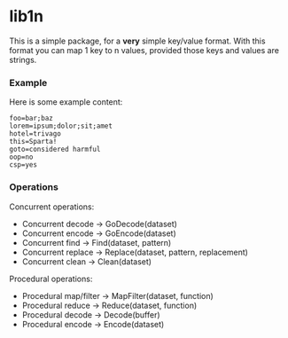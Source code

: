# lib1n
This is a simple package, for a **very** simple key/value format.
With this format you can map 1 key to n values, provided those keys and values are strings.

### Example
Here is some example content:
```
foo=bar;baz
lorem=ipsum;dolor;sit;amet
hotel=trivago
this=Sparta!
goto=considered harmful
oop=no
csp=yes
```

### Operations
Concurrent operations:
* Concurrent decode -> GoDecode(dataset)
* Concurrent encode -> GoEncode(dataset)
* Concurrent find -> Find(dataset, pattern)
* Concurrent replace -> Replace(dataset, pattern, replacement)
* Concurrent clean -> Clean(dataset)

Procedural operations:
* Procedural map/filter -> MapFilter(dataset, function)
* Procedural reduce -> Reduce(dataset, function)
* Procedural decode -> Decode(buffer)
* Procedural encode -> Encode(dataset)
